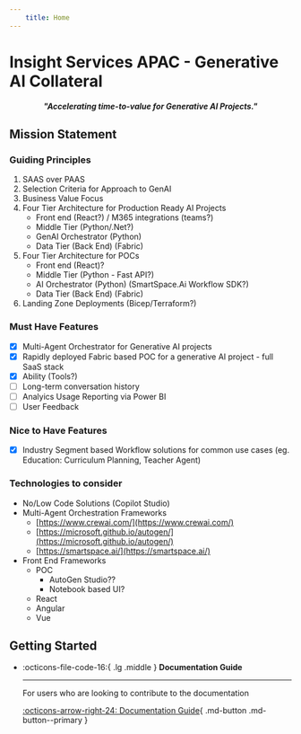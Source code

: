 ```yaml
---
    title: Home
---
```

# Insight Services APAC - Generative AI Collateral

<em><p style="text-align: center;"><b>"Accelerating time-to-value for Generative AI Projects."</b></p></em>

## Mission Statement


### Guiding Principles

1. SAAS over PAAS
2. Selection Criteria for Approach to GenAI
3. Business Value Focus
4. Four Tier Architecture for Production Ready AI Projects
    - Front end (React?) / M365 integrations (teams?)
    - Middle Tier (Python/.Net?)
    - GenAI Orchestrator (Python)
    - Data Tier (Back End) (Fabric)
5. Four Tier Architecture for POCs
    - Front end (React)?
    - Middle Tier (Python - Fast API?)
    - AI Orchestrator (Python) (SmartSpace.Ai Workflow SDK?)
    - Data Tier (Back End) (Fabric)
6. Landing Zone Deployments (Bicep/Terraform?)

### Must Have Features

- [x] Multi-Agent Orchestrator for Generative AI projects
- [x] Rapidly deployed Fabric based POC for a generative AI project - full SaaS stack
- [x] Ability (Tools?)
- [ ] Long-term conversation history
- [ ] Analyics Usage Reporting via Power BI
- [ ] User Feedback

### Nice to Have Features

- [x] Industry Segment based Workflow solutions for common use cases (eg. Education: Curriculum Planning, Teacher Agent)

### Technologies to consider

- No/Low Code Solutions (Copilot Studio)
- Multi-Agent Orchestration Frameworks
  - [https://www.crewai.com/](https://www.crewai.com/)
  - [https://microsoft.github.io/autogen/](https://microsoft.github.io/autogen/)
  - [https://smartspace.ai/](https://smartspace.ai/)
- Front End Frameworks
  - POC 
    - AutoGen Studio??  
    - Notebook based UI?
  - React
  - Angular
  - Vue

## Getting Started

<div class="grid cards" markdown>

-   :octicons-file-code-16:{ .lg .middle } __Documentation Guide__

    ---

    For users who are looking to contribute to the documentation


    [:octicons-arrow-right-24: Documentation Guide](./documentation_guide/index.md){ .md-button .md-button--primary }

   
</div>

